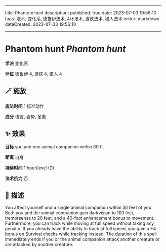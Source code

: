 
---
title: Phantom hunt
description: 
published: true
date: 2023-07-03 19:56:10
tags: 法术, 变化系, 德鲁伊法术, 4环法术, 游侠法术, 猎人法术
editor: markdown
dateCreated: 2023-07-03 19:56:10

---

# **Phantom hunt** *Phantom hunt*

**学派** 变化系 

**环位** 德鲁伊 4, 游侠 4, 猎人 4

## 🪄 施放

**施法时间** 1 标准动作

**成分** 语言, 姿势, 圣徽

## ✨ 效果 

**目标** you and one animal companion within 30 ft. 

**距离** 自身  

**持续时间** 1 hour/level (D) 

**法术抗力** 否

## 📖 描述

You affect yourself and a single animal companion within 30 feet of you. Both you and the animal companion gain darkvision to 100 feet, tremorsense to 20 feet, and a 40-foot enhancement bonus to movement. Furthermore, you can track while moving at full speed without taking any penalty. If you already have the ability to track at full speed, you gain a +4 bonus on Survival checks while tracking instead.  The duration of this spell immediately ends if you or the animal companion attack another creature or are attacked by another creature.
    